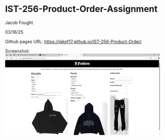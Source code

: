 # IST-256-Product-Order-Assignment

Jacob Fought 

03/16/25

Github pages URL: https://jakef17.github.io/IST-256-Product-Order/

Screenshot:![Screenshot 2025-03-16 183639.png](Screenshot%202025-03-16%20183639.png)